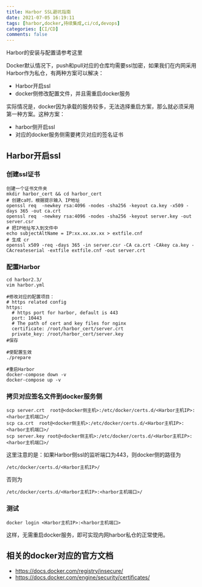 ```yaml
---
title: Harbor SSL避坑指南
date: 2021-07-05 16:19:11
tags: [harbor,docker,持续集成,ci/cd,devops]
categories: [CI/CD]
comments: false
---
```


Harbor的安装与配置请参考这里

[Harbor的安装与配置]: https://blog.bumao.com/2021/07/03/Harbor%E7%9A%84%E5%AE%89%E8%A3%85%E4%B8%8E%E9%85%8D%E7%BD%AE/

Docker默认情况下，push和pull对应的仓库均需要ssl加密，如果我们在内网采用Harbor作为私仓，有两种方案可以解决：

- Harbor开启ssl
- docker侧修改配置文件，并且需重启docker服务

实际情况是，docker因为承载的服务较多，无法选择重启方案，那么就必须采用第一种方案。这种方案：

- harbor侧开启ssl
- 对应的docker服务侧需要拷贝对应的签名证书

## Harbor开启ssl

### 创建ssl证书

```
创建一个证书文件夹
mkdir harbor_cert && cd harbor_cert
# 创建ca时，根据提示输入 IP地址
openssl req  -newkey rsa:4096 -nodes -sha256 -keyout ca.key -x509 -days 365 -out ca.crt
openssl req  -newkey rsa:4096 -nodes -sha256 -keyout server.key -out server.csr
# 把IP地址写入到文件中
echo subjectAltName = IP:xx.xx.xx.xx > extfile.cnf
# 生成 cr
openssl x509 -req -days 365 -in server.csr -CA ca.crt -CAkey ca.key -CAcreateserial -extfile extfile.cnf -out server.crt
```

### 配置Harbor

```
cd harbor2.3/
vim harbor.yml

#修改对应的配置项目：
# https related config
https:
  # https port for harbor, default is 443
  port: 10443
  # The path of cert and key files for nginx
  certificate: /root/harbor_cert/server.crt
  private_key: /root/harbor_cert/server.key
#保存

#使配置生效
./prepare

#重启Harbor
docker-compose down -v
docker-compose up -v
```

### 拷贝对应签名文件到docker服务侧

```/
scp server.crt  root@<docker侧主机>:/etc/docker/certs.d/<Harbor主机IP>:<harbor主机端口>/
scp ca.crt  root@<docker侧主机>:/etc/docker/certs.d/<Harbor主机IP>:<harbor主机端口>/
scp server.key root@<docker侧主机>:/etc/docker/certs.d/<Harbor主机IP>:<harbor主机端口>/
```

这里注意的是：如果Harbor侧ssl的监听端口为443，则docker侧的路径为

```
/etc/docker/certs.d/<Harbor主机IP>/
```

否则为

```
/etc/docker/certs.d/<Harbor主机IP>:<harbor主机端口>/
```

### 测试

```
docker login <Harbor主机IP>:<harbor主机端口>
```

这样，无需重启docker服务，即可实现内网harbor私仓的正常使用。



## 相关的docker对应的官方文档 

- https://docs.docker.com/registry/insecure/
- https://docs.docker.com/engine/security/certificates/